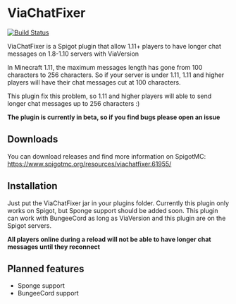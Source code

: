 # ViaChatFixer 
[![Build Status](https://travis-ci.org/MrMicky-FR/ViaChatFixer.svg?branch=master)](https://travis-ci.org/MrMicky-FR/ViaChatFixer)

ViaChatFixer is a Spigot plugin that allow 1.11+ players to have longer chat messages on 1.8-1.10 servers with ViaVersion

In Minecraft 1.11, the maximum messages length has gone from 100 characters to 256 characters.
So if your server is under 1.11, 1.11 and higher players will have their chat messages cut at 100 characters.

This plugin fix this problem, so 1.11 and higher players will able to send longer chat messages up to 256 characters :)

**The plugin is currently in beta, so if you find bugs please open an issue**

## Downloads

You can download releases and find more information on SpigotMC: https://www.spigotmc.org/resources/viachatfixer.61955/

## Installation
Just put the ViaChatFixer jar in your plugins folder.
Currently this plugin only works on Spigot, but Sponge support should be added soon.
This plugin can work with BungeeCord as long as ViaVersion and this plugin are on the Spigot servers.

**All players online during a reload will not be able to have longer chat messages until they reconnect**

## Planned features
* Sponge support
* BungeeCord support
